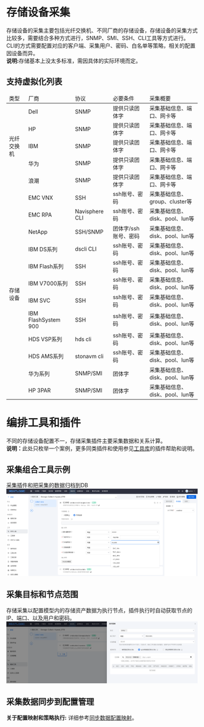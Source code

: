 # 存储设备采集
存储设备的采集主要包括光纤交换机、不同厂商的存储设备，存储设备的采集方式比较多，需要结合多种方式进行，SNMP、SMI、SSH、CLI工具等方式进行。
CLI的方式需要配置对应的客户端、采集用户、密码、白名单等策略，相关的配置因设备而异。
<br>
<b>说明:</b>存储基本上没太多标准，需因具体的实际环境而定。
## 支持虚拟化列表
<table style="width:100%">
<thead>
    <tr>
        <td>类型</td>
        <td>厂商</td>
        <td>协议</td>
        <td>必要条件</td>
        <td>采集概要</td>
    </tr>
</thead>
<tbody>
    <tr>
        <td rowspan="5">光纤交换机</td>
        <td>Dell</td>
        <td>SNMP</td>
        <td>提供只读团体字</td>
        <td>采集基础信息、端口、网卡等</td>
    </tr>
    <tr>
        <td>HP</td>
        <td>SNMP</td>
        <td>提供只读团体字</td>
        <td>采集基础信息、端口、网卡等</td>
    </tr>
    <tr>
        <td>IBM</td>
        <td>SNMP</td>
        <td>提供只读团体字</td>
        <td>采集基础信息、端口、网卡等</td>
    </tr>
    <tr>
        <td>华为</td>
        <td>SNMP</td>
        <td>提供只读团体字</td>
        <td>采集基础信息、端口、网卡等</td>
    </tr>
    <tr>
        <td>浪潮</td>
        <td>SNMP</td>
        <td>提供只读团体字</td>
        <td>采集基础信息、端口、网卡等</td>
    </tr>
    <tr>
        <td rowspan="12">存储设备</td>
        <td>EMC VNX</td>
        <td>SSH</td>
        <td>ssh账号、密码</td>
        <td>采集基础信息、group、cluster等</td>
    </tr>
    <tr>
        <td>EMC RPA</td>
        <td>Navisphere CLI</td>
        <td>ssh账号、密码</td>
        <td>采集基础信息、disk、pool、lun等</td>
    </tr>
    <tr>
        <td>NetApp</td>
        <td>SSH/SNMP</td>
        <td>团体字/ssh账号、密码</td>
        <td>采集基础信息、disk、pool、lun等</td>
    </tr>
    <tr>
        <td>IBM DS系列</td>
        <td>dscli CLI</td>
        <td>ssh账号、密码</td>
        <td>采集基础信息、disk、pool、lun等</td>
    </tr>
    <tr>
        <td>IBM Flash系列</td>
        <td>SSH</td>
        <td>ssh账号、密码</td>
        <td>采集基础信息、disk、pool、lun等</td>
    </tr>
    <tr>
        <td>IBM V7000系列</td>
        <td>SSH</td>
        <td>ssh账号、密码</td>
        <td>采集基础信息、disk、pool、lun等</td>
    </tr>
    <tr>
        <td>IBM SVC</td>
        <td>SSH</td>
        <td>ssh账号、密码</td>
        <td>采集基础信息、disk、pool、lun等</td>
    </tr>
    <tr>
        <td>IBM FlashSystem 900</td>
        <td>SSH</td>
        <td>ssh账号、密码</td>
        <td>采集基础信息、disk、pool、lun等</td>
    </tr>
    <tr>
        <td>HDS VSP系列</td>
        <td>hds cli</td>
        <td>ssh账号、密码</td>
        <td>采集基础信息、disk、pool、lun等</td>
    </tr>
    <tr>
        <td>HDS AMS系列</td>
        <td>stonavm cli</td>
        <td>ssh账号、密码</td>
        <td>采集基础信息、disk、pool、lun等</td>
    </tr>
    <tr>
        <td>华为系列</td>
        <td>SNMP/SMI</td>
        <td>团体字</td>
        <td>采集基础信息、disk、pool、lun等</td>
    </tr>
    <tr>
        <td>HP 3PAR</td>
        <td>SNMP/SMI</td>
        <td>团体字</td>
        <td>采集基础信息、disk、pool、lun等</td>
    </tr>
</tbody>
</table>

# 编排工具和插件
不同的存储设备配置不一，存储采集插件主要采集数据和关系计算。
<br>
<b>说明：</b>此处只枚举一个案例，更多同类插件和使用参见[工具库](../../自动化/工具库/工具库.md)的插件帮助和说明。

## 采集组合工具示例
采集插件和把采集的数据归档到DB
![img.png](images/6.store_collect_comb.png)

## 采集目标和节点范围
存储采集以配置模型内的存储资产数据为执行节点，插件执行时自动获取节点的IP、端口、以及用户和密码。
![img.png](images/6.store_collect_comb_param.png)

## 采集数据同步到配置管理
<b>关于配置映射和策略执行:</b> 详细参考[同步数据配置映射](0.同步数据配置映射.md)。

